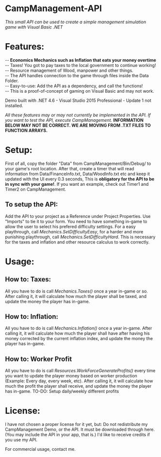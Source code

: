 # CampManagement-API <br />
_This small API can be used to create a simple management simulation game with Visual Basic .NET_ <br />

# Features: <br />
-- **Economics Mechanics such as Inflation that eats your money overtime** <br />
-- Taxes! You got to pay taxes to the local government to continue working! <br />
-- Resource management of Wood, manpower and other things. <br />
-- The API handles connection to the game through files inside the Data Folder. <br />
-- Easy-to-use: Add the API as a dependency, and call the functions! <br />
-- This is a proof-of-concept of gaming on Visual Basic and may not work. <br />

Demo built with .NET 4.6 - Visual Studio 2015 Professional - Update 1 not installed.

_All these features may or may not currently be implemented in the API. If you want to test the API, execute CampManagement._
**INFORMATION BELOW MAY NOT BE CORRECT. WE ARE MOVING FROM .TXT FILES TO FUNCTION ARRAYS.**
# Setup: <br />
First of all, copy the folder "Data" from CampManagement/Bin/Debug/ to your game's root location. After that, create a timer that will read information from Data/FinanceInfo.txt, Data/WoodInfo.txt etc and keep it updated with the UI every 0.3 seconds, This is **obligatory for the API to be in sync with your game!**. If you want an example, check out Timer1 and Timer2 on CampManagement.<br />

## To setup the API:
Add the API to your project as a Reference under Project Properties. Use "Imports" to tie it to your form. You need to have something in-game to allow the user to select his prefered difficulty settings. For a easy playthrough, call _Mechanics.SetDifficultyEasy_, for a harder and more punishing playthrough, call _Mechanics.SetDifficultyHard_. This is necessary for the taxes and inflation and other resource calculus to work correctly.

# Usage: <br />

## How to: Taxes:
All you have to do is call _Mechanics.Taxes()_ once a year in-game or so. After calling it, it will calculate how much the player shall be taxed, and update the money the player has in-game. <br />

## How to: Inflation:
All you have to do is call _Mechanics.Inflation()_ once a year in-game. After calling it, it will calculate how much the player shall have after having his money corrected by the current inflation index, and update the money the player has in-game. <br />

## How to: Worker Profit
All you have to do is call _Resources.WorkForceGenerateProfits()_ every time you want to update the player money based on worker production (Example: Every day, every week, etc). After calling it, it will calculate how much the profit the player shall receive, and update the money the player has in-game. TO-DO: Setup daily/weekly different profits <br />

# License: <br />
I have not chosen a proper license for it yet, but: Do not redistribute my CampManagement Demo, or the API. It must be downloaded through here. (You may include the API in your app, that is.) I'd like to receive credits if you use my API. <br />

For commercial usage, contact me.
